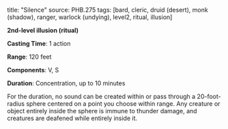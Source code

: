 title: "Silence"
source: PHB.275
tags: [bard, cleric, druid (desert), monk (shadow), ranger, warlock (undying), level2, ritual, illusion]

**2nd-level illusion (ritual)**

**Casting Time**: 1 action

**Range**: 120 feet

**Components**: V, S

**Duration**: Concentration, up to 10 minutes

For the duration, no sound can be created within or pass through a 20-foot-radius sphere centered on a point you choose within range. Any creature or object entirely inside the sphere is immune to thunder damage, and creatures are deafened while entirely inside it.
